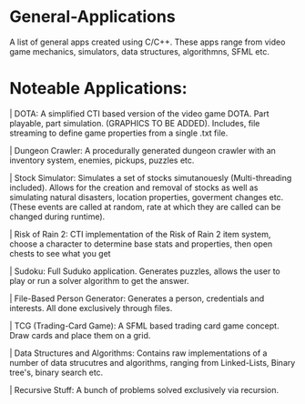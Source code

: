 # General-Applications
 A list of general apps created using C/C++. These apps range from video game mechanics, simulators, data structures, algorithmns, SFML etc.

Noteable Applications:
======================
| DOTA:
A simplified CTI based version of the video game DOTA. Part playable, part simulation. (GRAPHICS TO BE ADDED). Includes, file streaming to define game properties from a single .txt file.

| Dungeon Crawler:
A procedurally generated dungeon crawler with an inventory system, enemies, pickups, puzzles etc.

| Stock Simulator:
Simulates a set of stocks simutanouesly (Multi-threading included). Allows for the creation and removal of stocks as well as simulating natural disasters, location properties, goverment changes etc. (These events are called at random, rate at which they are called can be changed during runtime).

| Risk of Rain 2:
CTI implementation of the Risk of Rain 2 item system, choose a character to determine base stats and properties, then open chests to see what you get

| Sudoku:
Full Suduko application. Generates puzzles, allows the user to play or run a solver algorithm to get the answer.

| File-Based Person Generator:
Generates a person, credentials and interests. All done exclusively through files.

| TCG (Trading-Card Game):
A SFML based trading card game concept. Draw cards and place them on a grid.

| Data Structures and Algorithms:
Contains raw implementations of a number of data strucutres and algorithms, ranging from Linked-Lists, Binary tree's, binary search etc.

| Recursive Stuff:
A bunch of problems solved exclusively via recursion.
